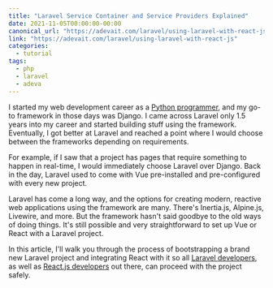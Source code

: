 ```yaml
---
title: "Laravel Service Container and Service Providers Explained"
date: 2021-11-05T00:00:00-00:00
canonical_url: "https://adevait.com/laravel/using-laravel-with-react-js"
link: "https://adevait.com/laravel/using-laravel-with-react-js"
categories:
  - tutorial
tags:
  - php
  - laravel
  - adeva
---
```


I started my web development career as a [Python programmer](https://adevait.com/python), and my go-to framework in those days was Django. I came across Laravel only 1.5 years into my career and started building stuff using the framework. Eventually, I got better at Laravel and reached a point where I would choose between the frameworks depending on requirements.

For example, if I saw that a project has pages that require something to happen in real-time, I would immediately choose Laravel over Django. Back in the day, Laravel used to come with Vue pre-installed and pre-configured with every new project.

Laravel has come a long way, and the options for creating modern, reactive web applications using the framework are many. There's Inertia.js, Alpine.js, Livewire, and more. But the framework hasn't said goodbye to the old ways of doing things. It's still possible and very straightforward to set up Vue or React with a Laravel project.

In this article, I'll walk you through the process of bootstrapping a brand new Laravel project and integrating React with it so all [Laravel developers](https://adevait.com/laravel), as well as [React.js developers](https://adevait.com/react-native) out there, can proceed with the project safely.
